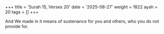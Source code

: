 +++
title = 'Surah 15, Verses 20'
date = '2025-08-27'
weight = 1822
ayah = 20
tags = []
+++

And We made in it means of sustenance for you and others, who you do not provide for.